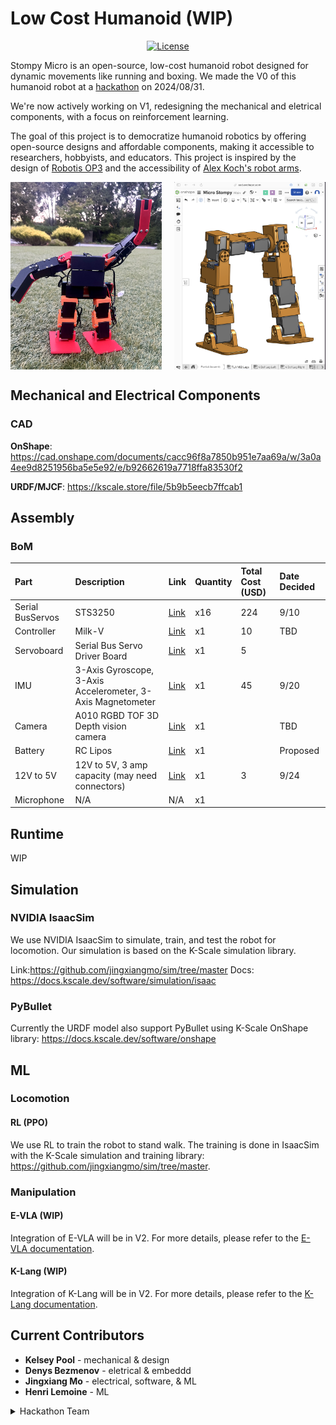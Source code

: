 # Low Cost Humanoid (WIP)


<div align="center">

[![License](https://img.shields.io/badge/license-MIT-green)](https://github.com/kscalelabs/onshape/blob/main/LICENSE)
<!-- [![Discord](https://img.shields.io/discord/1280974143936004238)](https://discord.gg/kN8jXdt7Rx) -->
<!-- [![Wiki](https://img.shields.io/badge/wiki-humanoids-black)](https://humanoids.wiki) -->
</div>

Stompy Micro is an open-source, low-cost humanoid robot designed for dynamic movements like running and boxing. We made the V0 of this humanoid robot at a [hackathon](https://github.com/jingxiangmo/low_cost_humanoid/blob/0ab372ece6673fc3f66a62588d88ebfb2695d9be/README.md) on 2024/08/31.

We're now actively working on V1, redesigning the mechanical and eletrical components, with a focus on reinforcement learning. 

The goal of this project is to democratize humanoid robotics by offering open-source designs and affordable components, making it accessible to researchers, hobbyists, and educators. This project is inspired by the design of [Robotis OP3](https://emanual.robotis.com/docs/en/platform/op3/introduction/) and the accessibility of [Alex Koch's robot arms](https://github.com/AlexanderKoch-Koch/low_cost_robot).


<div style="display: flex; justify-content: space-between;">
    <img src="/public/waving.png" alt="Robot Waving" style="width: 48%; height: 300px; object-fit: cover;">
    <img src="/public/CAD.png" alt="CAD Model" style="width: 48%; height: 300px; object-fit: cover;">
</div>


## Mechanical and Electrical Components

### CAD
**OnShape**: https://cad.onshape.com/documents/cacc96f8a7850b951e7aa69a/w/3a0a4ee9d8251956ba5e5e92/e/b92662619a7718ffa83530f2

**URDF/MJCF**: https://kscale.store/file/5b9b5eecb7ffcab1

## Assembly
### BoM
| Part         | Description                                                                   | Link                                                                                                                                             | Quantity | Total Cost (USD) | Date Decided |
|:--           |:--                                                                            |:--                                                                                                                                              |:--       |:--               |:--           |
| Serial BusServos       | STS3250                                 | [Link](https://www.alibaba.com/product-detail/50KG-High-Torque-HV-Robot-Servo_1601045497742.html)                | x16      | 224              | 9/10         |
| Controller   | Milk-V                                              | [Link](https://milkv.io/duo-s)                                                                                                             | x1       | 10               | TBD          |
| Servoboard   | Serial Bus Servo Driver Board                                                  | [Link](https://www.waveshare.com/product/bus-servo-adapter-a.htm)                                                                   | x1       | 5                |              |
| IMU          | 3-Axis Gyroscope, 3-Axis Accelerometer, 3-Axis Magnetometer                    | [Link](https://ozzmaker.com/product/berryimu-accelerometer-gyroscope-magnetometer-barometricaltitude-sensor/)                                 | x1       | 45               | 9/20         |
| Camera | A010 RGBD TOF 3D Depth vision camera                                           | [Link](https://www.amazon.com/Sipeed-MaixSense-Vision-Camera-MS-A075V/dp/B0BPSSFLGH?th=1)                                                      | x1       |                  | TBD          |
| Battery      | RC Lipos                                                                      | [Link](https://www.amazon.com/KBT-1200mAh-Rechargeable-Replacement-Compatible/dp/B0C23Y3VZK?source=ps-sl-shoppingads-lpcontext&ref_=fplfs&smid=A3FKMD6P089KQA&th=1) | x1       |                  | Proposed     |
| 12V to 5V    | 12V to 5V, 3 amp capacity (may need connectors)                               | [Link](https://www.digikey.com/en/products/detail/dfrobot/DFR0571/9559261?utm_adgroup=&utm_source=google&utm_medium=cpc&utm_campaign=PMax%20Shopping_Product_Low%20ROAS%20Categories&utm_term=&utm_content=&utm_id=go_cmp-20243063506_adg-_ad-__dev-m_ext-_prd-9559261_sig-Cj0KCQjwxsm3BhDrARIsAMtVz6OMuYeF6xr0kLeY_OpvuVUEMmsyxZNsa2Y6567T93VBpmQ31ocUh2kaAkzOEALw_wcB&gad_source=1&gbraid=0AAAAADrbLlgUgtqZiYHKHVpeN-YpI-cro&gclid=Cj0KCQjwxsm3BhDrARIsAMtVz6OMuYeF6xr0kLeY_OpvuVUEMmsyxZNsa2Y6567T93VBpmQ31ocUh2kaAkzOEALw_wcB) | x1       | 3                | 9/24         |
| Microphone   | N/A                                                                  |                                                 N/A                                                                                                  | x1       |                  |              |



## Runtime
WIP



## Simulation



### NVIDIA IsaacSim
We use NVIDIA IsaacSim to simulate, train, and test the robot for locomotion. Our simulation is based on the K-Scale simulation library.

Link:https://github.com/jingxiangmo/sim/tree/master
Docs: https://docs.kscale.dev/software/simulation/isaac

### PyBullet
Currently the URDF model also support PyBullet using K-Scale OnShape library: https://docs.kscale.dev/software/onshape

## ML
### Locomotion
#### RL (PPO)
We use RL to train the robot to stand walk. The training is done in IsaacSim with the K-Scale simulation and training library: https://github.com/jingxiangmo/sim/tree/master.

### Manipulation
#### E-VLA (WIP)
Integration of E-VLA will be in V2. For more details, please refer to the [E-VLA documentation](https://docs.kscale.dev/software/models/evla).

#### K-Lang (WIP)
Integration of K-Lang will be in V2. For more details, please refer to the [K-Lang documentation](https://docs.kscale.dev/software/klang/intro).



## Current Contributors

- **Kelsey Pool** - mechanical & design
- **Denys Bezmenov** - eletrical & embeddd
- **Jingxiang Mo** - electrical, software, & ML
- **Henri Lemoine** - ML


<details>
<summary>Hackathon Team</summary>

<div style="display: flex; justify-content: space-between;">
  <img src="/public/hackathon_team_1.png" alt="Hackathon Team Photo" style="width: 48%;">
</div>

- **Kelsey Pool** - Mechanical design
- **Denys Bezmenov** - Eletrical and software control
- **Jingxiang Mo** - Mechanical assembly, electrical, and software control
- **Baaqer Farhat** - Mechanical assembly, software

Acknowledgements:
- **Jacob Zietek** - AI/ML and simulation help 
- **Saad Sharief** - Teleoperation help

</details>